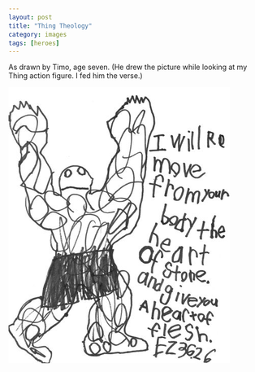 ```yaml
---
layout: post
title: "Thing Theology"
category: images
tags: [heroes]
---
```


As drawn by Timo, age seven. (He drew the picture while looking at my Thing action figure. I fed him the verse.)

![Thing Theology](/assets/heartoffleshwb.jpg)
